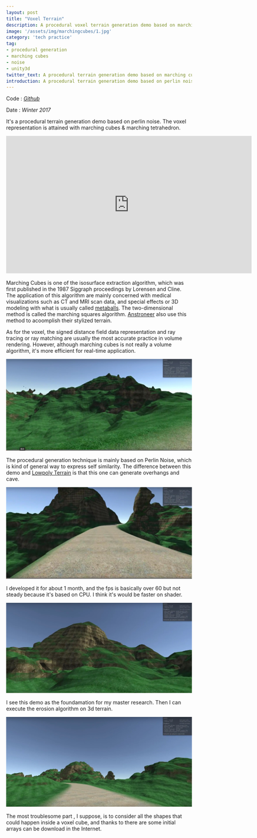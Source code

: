 ```yaml
---
layout: post
title: "Voxel Terrain"
description: A procedural voxel terrain generation demo based on marching cubes.
image: '/assets/img/marchingcubes/1.jpg'
category: 'tech practice'
tag:
- procedural generation
- marching cubes
- noise
- unity3d
twitter_text: A procedural terrain generation demo based on marching cubes - Voxel Terrain made by Lind Chen. 
introduction: A procedural terrain generation demo based on perlin noise. The voxel representation is attained with marching cubes.
---
```


Code : *[Github](https://github.com/cozlind/Marching-Cubes)*

Date : *Winter 2017*

It's a procedural terrain generation demo based on perlin noise. The voxel representation is attained with marching cubes & marching tetrahedron.
<iframe width="666" height="372" src="https://www.youtube.com/embed/uYTlM7gtpBc" frameborder="0" allow="autoplay; encrypted-media" allowfullscreen></iframe>

Marching Cubes is one of the isosurface extraction algorithm, which was first published in the 1987 Siggraph proceedings by Lorensen and Cline. The application of this algorithm are mainly concerned with medical visualizations such as CT and MRI scan data, and special effects or 3D modeling with what is usually called [metaballs](https://en.wikipedia.org/wiki/Metaballs). The two-dimensional method is called the marching squares algorithm. [Anstroneer](https://astroneer.space/) also use this method to acoomplish their stylized terrain.

As for the voxel, the signed distance field data representation and ray tracing or ray matching are usually the most accurate practice in volume rendering. However, although marching cubes is not really a volume algorithm, it's more efficient for real-time application.

![](/assets/img/marchingcubes/2.jpg)

The procedural generation technique is mainly based on Perlin Noise, which is kind of general way to express self similarity. The difference between this demo and [Lowpoly Terrain](2016-10-19-lowpoly-terrain) is that this one can generate overhangs and cave.

![](/assets/img/marchingcubes/3.jpg)

I developed it for about 1 month, and the fps is basically over 60 but not steady because it's  based on CPU. I think it's would be faster on shader.

![](/assets/img/marchingcubes/4.jpg)

I see this demo as the foundamation for my master research. Then I can execute the erosion algorithm on 3d terrain.

![](/assets/img/marchingcubes/5.jpg)

The most troublesome part , I suppose, is to consider all the shapes that could happen inside a voxel cube, and thanks to there are some initial arrays can be download in the Internet. 